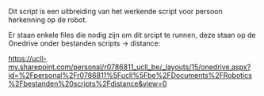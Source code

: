 Dit script is een uitbreiding van het werkende script voor persoon herkenning op de robot.

Er staan enkele files die nodig zijn om dit srcipt te runnen, deze staan op de Onedrive onder bestanden scripts -> distance: 

https://ucll-my.sharepoint.com/personal/r0786811_ucll_be/_layouts/15/onedrive.aspx?id=%2Fpersonal%2Fr0786811%5Fucll%5Fbe%2FDocuments%2FRobotics%2Fbestanden%20scripts%2Fdistance&view=0